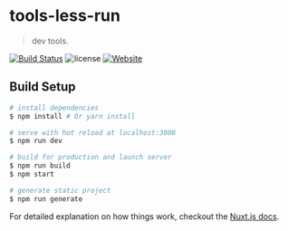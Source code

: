 # tools-less-run

> dev tools.

[![Build Status](https://travis-ci.org/hitian/dev-tools.svg?branch=master)](https://travis-ci.org/hitian/dev-tools)
![license](https://img.shields.io/github/license/mashape/apistatus.svg)
[![Website](https://img.shields.io/website-up-down-green-red/http/tools.less.run.svg?label=website)](https://tools.less.run)

## Build Setup

``` bash
# install dependencies
$ npm install # Or yarn install

# serve with hot reload at localhost:3000
$ npm run dev

# build for production and launch server
$ npm run build
$ npm start

# generate static project
$ npm run generate
```

For detailed explanation on how things work, checkout the [Nuxt.js docs](https://github.com/nuxt/nuxt.js).
